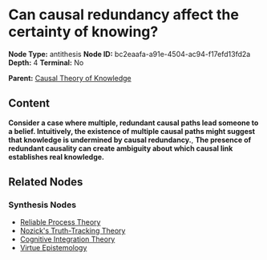 # Can causal redundancy affect the certainty of knowing?

**Node Type:** antithesis
**Node ID:** bc2eaafa-a91e-4504-ac94-f17efd13fd2a
**Depth:** 4
**Terminal:** No

**Parent:** [Causal Theory of Knowledge](causal-theory-of-knowledge-synthesis-1d94f445-f391-4644-bc9a-3bd8d9d52b74.md)

## Content

**Consider a case where multiple, redundant causal paths lead someone to a belief. Intuitively, the existence of multiple causal paths might suggest that knowledge is undermined by causal redundancy.**, **The presence of redundant causality can create ambiguity about which causal link establishes real knowledge.**

## Related Nodes

### Synthesis Nodes

- [Reliable Process Theory](reliable-process-theory-synthesis-b427df1a-dda7-47de-9164-205ccae8b3a3.md)
- [Nozick's Truth-Tracking Theory](nozicks-truth-tracking-theory-synthesis-03cb52a0-5bfd-4030-a9c6-75170c83d852.md)
- [Cognitive Integration Theory](cognitive-integration-theory-synthesis-00712c78-e5c5-4406-9078-8dd2706340ab.md)
- [Virtue Epistemology](virtue-epistemology-synthesis-843a91ba-6a32-48d3-ba94-8a9c5ff5a384.md)
